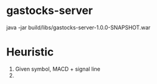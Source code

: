 # gastocks-server

java -jar build/libs/gastocks-server-1.0.0-SNAPSHOT.war

# Heuristic
1. Given symbol, MACD + signal line
2. 
